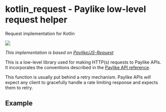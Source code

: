 # kotlin_request - Paylike low-level request helper
Request implementation for Kotlin

<a href="https://jitpack.io/#paylike/kotlin_request" target="_blank">
    <img src="https://jitpack.io/v/paylike/kotlin_request.svg" />
</a>

*This implementation is based on [Paylike/JS-Request](https://github.com/paylike/js-request)*

This is a low-level library used for making HTTP(s) requests to Paylike APIs. It
incorporates the conventions described in the
[Paylike API reference](https://github.com/paylike/api-reference).

This function is usually put behind a retry mechanism. Paylike APIs _will_
expect any client to gracefully handle a rate limiting response and expects them
to retry.


## Example

```kotlin
  
```

